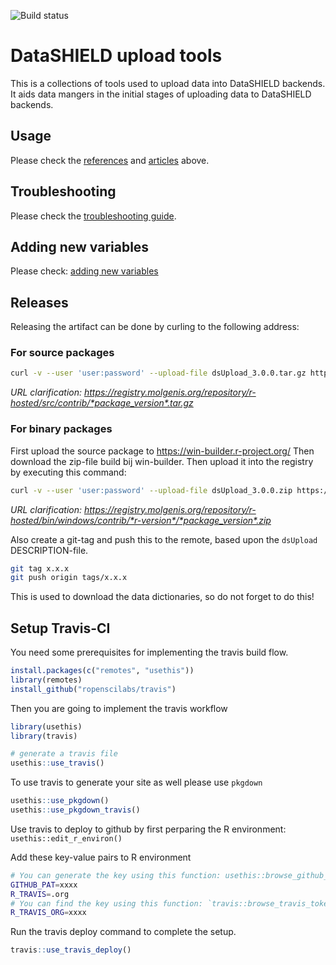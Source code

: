 ![Build status](https://travis-ci.org/lifecycle-project/ds-upload.svg?branch=master)

# DataSHIELD upload tools
This is a collections of tools used to upload data into DataSHIELD backends. It aids data mangers in the initial stages of uploading data to DataSHIELD backends.

## Usage
Please check the [references](https://lifecycle-project.github.io/ds-upload/reference/index.html) and [articles](https://lifecycle-project.github.io/ds-upload/articles/DSUpload.html) above.

## Troubleshooting
Please check the [troubleshooting guide]().

## Adding new variables
Please check: [adding new variables](https://github.com/lifecycle-project/ds-dictionaries/blob/master/README.md)

## Releases
Releasing the artifact can be done by curling to the following address:

### For source packages

```bash
curl -v --user 'user:password' --upload-file dsUpload_3.0.0.tar.gz https://registry.molgenis.org/repository/r-hosted/src/contrib/dsUpload_3.0.0.tar.gz 
```

*URL clarification: https://registry.molgenis.org/repository/r-hosted/src/contrib/*package_version*.tar.gz*

### For binary packages

First upload the source package to https://win-builder.r-project.org/
Then download the zip-file build bij win-builder. Then upload it into the registry by executing this command:

```bash
curl -v --user 'user:password' --upload-file dsUpload_3.0.0.zip https://registry.molgenis.org/repository/r-hosted/bin/windows/contrib/3.6/dsUpload_3.0.0.zip
```

*URL clarification: https://registry.molgenis.org/repository/r-hosted/bin/windows/contrib/*r-version*/*package_version*.zip*

Also create a git-tag and push this to the remote, based upon the `dsUpload` DESCRIPTION-file.

```bash
git tag x.x.x
git push origin tags/x.x.x
```

This is used to download the data dictionaries, so do not forget to do this!

## Setup Travis-CI
You need some prerequisites for implementing the travis build flow.

```R
install.packages(c("remotes", "usethis"))
library(remotes)
install_github("ropenscilabs/travis")
```

Then you are going to implement the travis workflow

```R
library(usethis)
library(travis)

# generate a travis file
usethis::use_travis()
```

To use travis to generate your site as well please use `pkgdown`

```R
usethis::use_pkgdown()
usethis::use_pkgdown_travis()
```

Use travis to deploy to github by first perparing the R environment: `usethis::edit_r_environ()`

Add these key-value pairs to R environment

```bash
# You can generate the key using this function: usethis::browse_github_token()
GITHUB_PAT=xxxx
R_TRAVIS=.org
# You can find the key using this function: `travis::browse_travis_token(endpoint = '.org')`
R_TRAVIS_ORG=xxxx
```

Run the travis deploy command to complete the setup.

```R
travis::use_travis_deploy()
```







